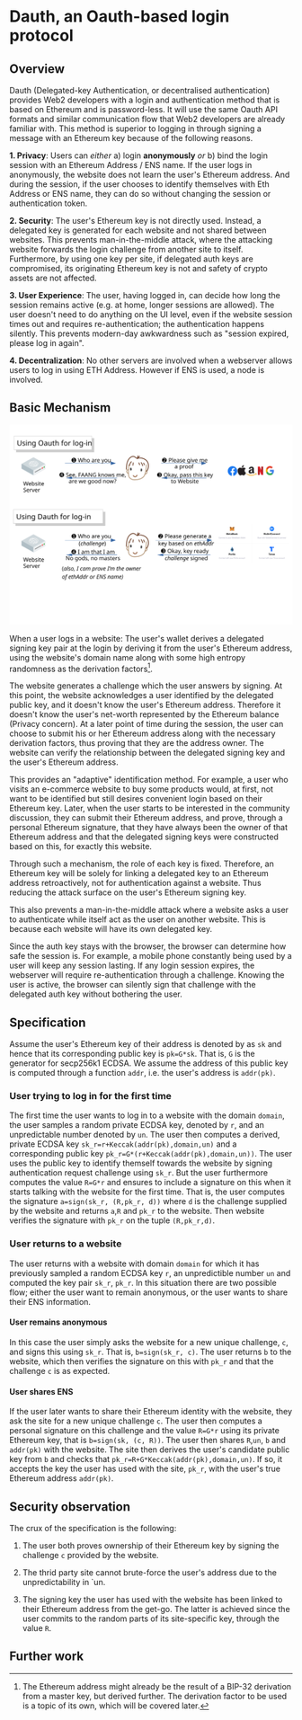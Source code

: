 # Dauth, an Oauth-based login protocol

## Overview

Dauth (Delegated-key Authentication, or decentralised authentication) provides Web2 developers with a login and authentication method that is based on Ethereum and is password-less. It will use the same Oauth API formats and similar communication flow that Web2 developers are already familiar with. This method is superior to logging in through signing a message with an Ethereum key because of the following reasons.

**1. Privacy**: Users can *either* a) login **anonymously** *or* b) bind the login session with an Ethereum Address / ENS name. If the user logs in anonymously, the website does not learn the user's Ethereum address. And during the session, if the user chooses to identify themselves with Eth Address or ENS name, they can do so without changing the session or authentication token.

**2. Security**: The user's Ethereum key is not directly used. Instead, a delegated key is generated for each website and not shared between websites. This prevents man-in-the-middle attack, where the attacking website forwards the login challenge from another site to itself. Furthermore, by using one key per site, if delegated auth keys are compromised, its originating Ethereum key is not and safety of crypto assets are not affected.

**3. User Experience**: The user, having logged in, can decide how long the session remains active (e.g. at home, longer sessions are allowed). The user doesn't need to do anything on the UI level, even if the website session times out and requires re-authentication; the authentication happens silently. This prevents modern-day awkwardness such as "session expired, please log in again".

**4. Decentralization**: No other servers are involved when a webserver allows users to log in using ETH Address. However if ENS is used, a node is involved.

## Basic Mechanism

![Communication Flow Chart](compared_with_oauth.svg "Compare DAuth with OAuth")

When a user logs in a website:
The user's wallet derives a delegated signing key pair at the login by deriving it from the user's Ethereum address, using the website's domain name along with some high entropy randomness as the derivation factors[^1].

[^1]: The Ethereum address might already be the result of a BIP-32 derivation from a master key, but derived further. The derivation factor to be used is a topic of its own, which will be covered later.

The website generates a challenge which the user answers by signing. At this point, the website acknowledges a user identified by the delegated public key, and it doesn't know the user's Ethereum address. Therefore it doesn't know the user's net-worth represented by the Ethereum balance (Privacy concern).
At a later point of time during the session, the user can choose to submit his or her Ethereum address along with the necessary derivation factors, thus proving that they are the address owner. The website can verify the relationship between the delegated signing key and the user's Ethereum address.

This provides an "adaptive" identification method. For example, a user who visits an e-commerce website to buy some products would, at first, not want to be identified but still desires convenient login based on their Ethereum key. Later, when the user starts to be interested in the community discussion, they can submit their Ethereum address, and prove, through a personal Ethereum signature, that they have always been the owner of that Ethereum address and that the delegated signing keys were constructed based on this, for exactly this website.

Through such a mechanism, the role of each key is fixed. Therefore, an Ethereum key will be solely for linking a delegated key to an Ethereum address retroactively, not for authentication against a website. Thus reducing the attack surface on the user's Ethereum signing key.

This also prevents a man-in-the-middle attack where a website asks a user to authenticate while itself act as the user on another website. This is because each website will have its own delegated key.

Since the auth key stays with the browser, the browser can determine how safe the session is. For example, a mobile phone constantly being used by a user will keep any session lasting. If any login session expires, the webserver will require re-authentication through a challenge. Knowing the user is active, the browser can silently sign that challenge with the delegated auth key without bothering the user.

## Specification

Assume the user's Ethereum key of their address is denoted by as `sk` and hence that its corresponding public key is `pk=G*sk`. That is, `G` is the generator for secp256k1 ECDSA. We assume the address of this public key is computed through a function `addr`, i.e. the user's address is `addr(pk)`.

### User trying to log in for the first time
The first time the user wants to log in to a website with the domain `domain`, the user samples a random private ECDSA key, denoted by `r`, and an unpredictable number denoted by `un`. The user then computes a derived, private ECDSA key `sk_r=r+Keccak(addr(pk),domain,un)` and a corresponding public key `pk_r=G*(r+Keccak(addr(pk),domain,un))`. The user uses the public key to identify themself towards the website by signing authentication request challenge using `sk_r`. But the user furthermore computes the value `R=G*r` and ensures to include a signature on this when it starts talking with the website for the first time.
That is, the user computes the signature `a=sign(sk_r, (R,pk_r, d))` where `d` is the challenge supplied by the website and returns `a`,`R` and `pk_r` to the website. Then website verifies the signature with `pk_r` on the tuple `(R,pk_r,d)`.

### User returns to a website
The user returns with a website with domain `domain` for which it has previously sampled a random ECDSA key `r`, an unpredictible number `un` and computed the key pair `sk_r`, `pk_r`.
In this situation there are two possible flow; either the user want to remain anonymous, or the user wants to share their ENS information.

#### User remains anonymous
In this case the user simply asks the website for a new unique challenge, `c`, and signs this using `sk_r`. That is, `b=sign(sk_r, c)`. The user returns `b` to the website, which then verifies the signature on this with `pk_r` and that the challenge `c` is as expected.  

#### User shares ENS 
If the user later wants to share their Ethereum identity with the website, they ask the site for a new unique challenge `c`. The user then computes a personal signature on this challenge and the value `R=G*r` using its private Ethereum key, that is `b=sign(sk, (c, R))`. The user then shares `R`,`un`, `b` and `addr(pk)` with the website. The site then derives the user's candidate public key from `b` and checks that `pk_r=R+G*Keccak(addr(pk),domain,un)`. If so, it accepts the key the user has used with the site, `pk_r`, with the user's true Ethereum address `addr(pk)`.

## Security observation
The crux of the specification is the following:

1. The user both proves ownership of their Ethereum key by signing the challenge `c` provided by the website.

2. The thrid party site cannot brute-force the user's address due to the unpredictability in `un.

3. The signing key the user has used with the website has been linked to their Ethereum address from the get-go. The latter is achieved since the user commits to the random parts of its site-specific key, through the value `R`.

## Further work
